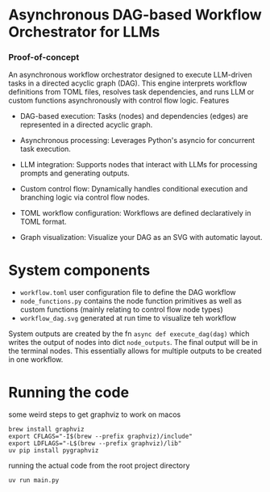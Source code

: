 # Asynchronous DAG-based Workflow Orchestrator for LLMs

### Proof-of-concept

An asynchronous workflow orchestrator designed to execute LLM-driven tasks in a directed acyclic graph (DAG). This engine interprets workflow definitions from TOML files, resolves task dependencies, and runs LLM or custom functions asynchronously with control flow logic.
Features

- DAG-based execution: Tasks (nodes) and dependencies (edges) are represented in a directed acyclic graph.

- Asynchronous processing: Leverages Python's asyncio for concurrent task execution.

- LLM integration: Supports nodes that interact with LLMs for processing prompts and generating outputs.

- Custom control flow: Dynamically handles conditional execution and branching logic via control flow nodes.

- TOML workflow configuration: Workflows are defined declaratively in TOML format.

- Graph visualization: Visualize your DAG as an SVG with automatic layout.

# System components
- `workflow.toml` user configuration file to define the DAG workflow
- `node_functions.py` contains the node function primitives as well as custom functions (mainly relating to control flow node types)
- `workflow_dag.svg` generated at run time to visualize teh workflow

System outputs are created by the fn `async def execute_dag(dag)` which writes the output of nodes into dict `node_outputs`. The final output will be in the terminal nodes. This essentially allows for multiple outputs to be created in one workflow.

# Running the code 

some weird steps to get graphviz to work on macos
```
brew install graphviz
export CFLAGS="-I$(brew --prefix graphviz)/include"
export LDFLAGS="-L$(brew --prefix graphviz)/lib"
uv pip install pygraphviz
```

running the actual code from the root project directory
```
uv run main.py
```
